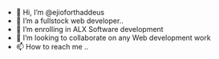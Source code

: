 - 👋 Hi, I’m @ejioforthaddeus
- 👀 I’m a fullstock web developer..
- 🌱 I’m  enrolling in ALX Software development
- 💞️ I’m looking to collaborate on any Web development work
- 📫 How to reach me ..

<!---
ejioforthaddeus/ejioforthaddeus is a ✨ special ✨ repository because its `README.md` (this file) appears on your GitHub profile.
You can click the Preview link to take a look at your changes.
--->
